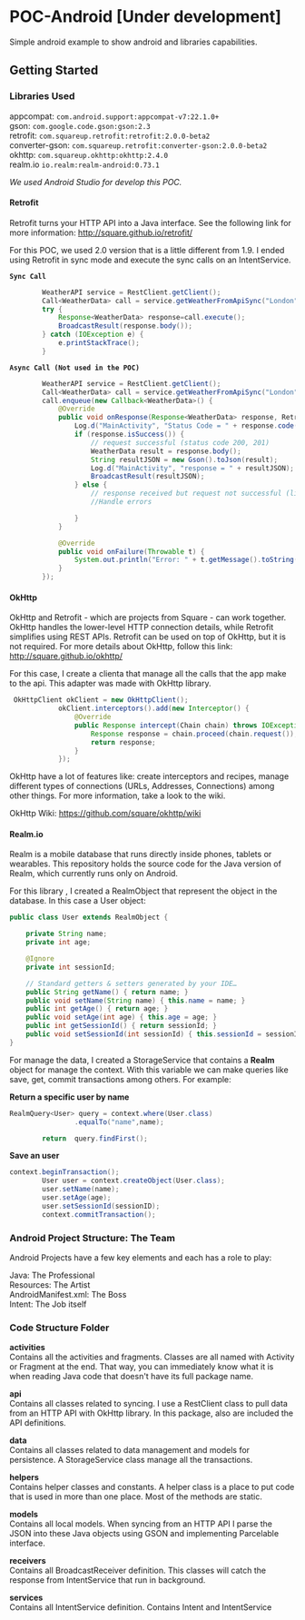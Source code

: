 # POC-Android [Under development]

Simple android example to show android and libraries capabilities.

## Getting Started  

### Libraries Used
appcompat: `com.android.support:appcompat-v7:22.1.0+`  
gson: `com.google.code.gson:gson:2.3`  
retrofit: `com.squareup.retrofit:retrofit:2.0.0-beta2`  
converter-gson: `com.squareup.retrofit:converter-gson:2.0.0-beta2`  
okhttp: `com.squareup.okhttp:okhttp:2.4.0`  
realm.io `io.realm:realm-android:0.73.1`

*We used Android Studio for develop this POC.*

#### Retrofit

Retrofit turns your HTTP API into a Java interface. See the following link for more information: http://square.github.io/retrofit/  

For this POC, we used 2.0 version that is a little different from 1.9. I ended using Retrofit in sync mode and execute the sync calls on an IntentService.

**`Sync Call`**  
```java
        WeatherAPI service = RestClient.getClient();
        Call<WeatherData> call = service.getWeatherFromApiSync("London", appId);
        try {
            Response<WeatherData> response=call.execute();
            BroadcastResult(response.body());
        } catch (IOException e) {
            e.printStackTrace();
        }
```

**`Async Call (Not used in the POC)`** 
```java
        WeatherAPI service = RestClient.getClient();
        Call<WeatherData> call = service.getWeatherFromApiSync("London", appId);
        call.enqueue(new Callback<WeatherData>() {
            @Override
            public void onResponse(Response<WeatherData> response, Retrofit retrofit) {
                Log.d("MainActivity", "Status Code = " + response.code());
                if (response.isSuccess()) {
                    // request successful (status code 200, 201)
                    WeatherData result = response.body();
                    String resultJSON = new Gson().toJson(result);
                    Log.d("MainActivity", "response = " + resultJSON);
                    BroadcastResult(resultJSON);
                } else {
                    // response received but request not successful (like 400,401,403 etc)
                    //Handle errors

                }
            }

            @Override
            public void onFailure(Throwable t) {
                System.out.println("Error: " + t.getMessage().toString());
            }
        });
```

#### OkHttp

OkHttp and Retrofit - which are projects from Square - can work together. OkHttp handles the lower-level HTTP connection details, while Retrofit simplifies using REST APIs. Retrofit can be used on top of OkHttp, but it is not required. For more details about OkHttp, follow this link: http://square.github.io/okhttp/

For this case, I create a clienta that manage all the calls that the app make to the api. This adapter was made with OkHttp library.

```java
 OkHttpClient okClient = new OkHttpClient();
            okClient.interceptors().add(new Interceptor() {
                @Override
                public Response intercept(Chain chain) throws IOException {
                    Response response = chain.proceed(chain.request());
                    return response;
                }
            });
```

OkHttp have a lot of features like: create interceptors and recipes, manage different types of connections (URLs, Addresses, Connections) among other things. For more information, take a look to the wiki.

OkHttp Wiki: https://github.com/square/okhttp/wiki  


#### Realm.io

Realm is a mobile database that runs directly inside phones, tablets or wearables. This repository holds the source code for the Java version of Realm, which currently runs only on Android.

For this library , I created a RealmObject that represent the object in the database. In this case a User object:

```java
public class User extends RealmObject {

    private String name;
    private int age;

    @Ignore
    private int sessionId;

    // Standard getters & setters generated by your IDE…
    public String getName() { return name; }
    public void setName(String name) { this.name = name; }
    public int getAge() { return age; }
    public void setAge(int age) { this.age = age; }
    public int getSessionId() { return sessionId; }
    public void setSessionId(int sessionId) { this.sessionId = sessionId; }
}
```

For manage the data, I created a StorageService that contains a **Realm** object for manage the context. With this variable we can make queries like save, get, commit transactions among others. For example:

**Return a specific user by name**
```java
RealmQuery<User> query = context.where(User.class)
                .equalTo("name",name);

        return  query.findFirst();
```  

**Save an user**
```java
context.beginTransaction();
        User user = context.createObject(User.class);
        user.setName(name);
        user.setAge(age);
        user.setSessionId(sessionID);
        context.commitTransaction();
```


### Android Project Structure: The Team

Android Projects have a few key elements and each has a role to play:   

Java: The Professional  
Resources: The Artist  
AndroidManifest.xml: The Boss  
Intent: The Job itself 

### Code Structure Folder

**activities**  
Contains all the activities and fragments. Classes are all named with Activity or Fragment at the end. That way, you can immediately know what it is when reading Java code that doesn't have its full package name.  

**api**  
Contains all classes related to syncing. I use a RestClient class to pull data from an HTTP API with OkHttp library. In this package, also are included the API definitions.

**data**  
Contains all classes related to data management and models for persistence. A StorageService class manage all the transactions.

**helpers**  
Contains helper classes and constants. A helper class is a place to put code that is used in more than one place. Most of the methods are static.

**models**  
Contains all local models. When syncing from an HTTP API I parse the JSON into these Java objects using GSON and implementing Parcelable interface.

**receivers**  
Contains all BroadcastReceiver definition. This classes will catch the response from IntentService that run in background.

**services**  
Contains all IntentService definition.
Contains Intent and IntentService 
